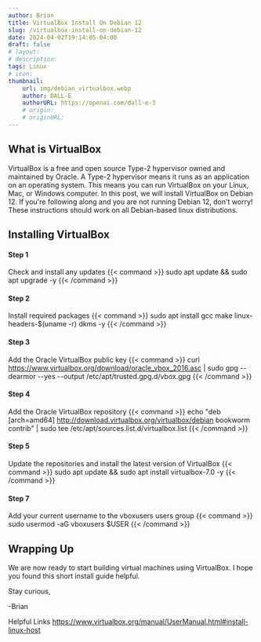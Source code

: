 ```yaml
---
author: Brian
title: VirtualBox Install On Debian 12
slug: /virtualbox-install-on-debian-12
date: 2024-04-02T19:14:05-04:00
draft: false
# layout: 
# description: 
tags: Linux
# icon: 
thumbnail: 
    url: img/debian_virtualbox.webp
    author: DALL-E
    authorURL: https://openai.com/dall-e-3
    # origin: 
    # originURL: 
---
```

## What is VirtualBox
VirtualBox is a free and open source Type-2 hypervisor owned and maintained by Oracle. A Type-2 hypervisor means it runs as an application on an operating system. This means you can run VirtualBox on your Linux, Mac, or Windows computer. In this post, we will install VirtualBox on Debian 12. If you're following along and you are not running Debian 12, don't worry! These instructions should work on all Debian-based linux distributions.

## Installing VirtualBox
#### Step 1

Check and install any updates
{{< command >}}
sudo apt update && sudo apt upgrade -y
{{< /command >}}

#### Step 2
Install required packages
{{< command >}}
sudo apt install gcc make linux-headers-$(uname -r) dkms -y
{{< /command >}}

#### Step 3
Add the Oracle VirtualBox public key
{{< command >}}
curl https://www.virtualbox.org/download/oracle_vbox_2016.asc | sudo gpg --dearmor --yes --output /etc/apt/trusted.gpg.d/vbox.gpg
{{< /command >}}

#### Step 4
Add the Oracle VirtualBox repository
{{< command >}}
echo "deb [arch=amd64] http://download.virtualbox.org/virtualbox/debian bookworm contrib" | sudo tee /etc/apt/sources.list.d/virtualbox.list
{{< /command >}}

#### Step 5
Update the repositories and install the latest version of VirtualBox
{{< command >}}
sudo apt update && sudo apt install virtualbox-7.0 -y
{{< /command >}}

#### Step 7
Add your current username to the vboxusers users group
{{< command >}}
sudo usermod -aG vboxusers $USER
{{< /command >}}

## Wrapping Up
We are now ready to start building virtual machines using VirtualBox. I hope you found this short install guide helpful.

Stay curious,

-Brian

Helpful Links
https://www.virtualbox.org/manual/UserManual.html#install-linux-host